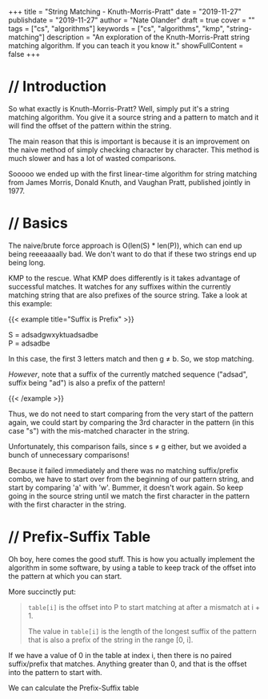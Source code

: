 +++
title = "String Matching - Knuth-Morris-Pratt"
date = "2019-11-27"
publishdate = "2019-11-27"
author = "Nate Olander"
draft = true
cover = ""
tags = ["cs", "algorithms"]
keywords = ["cs", "algorithms", "kmp", "string-matching"]
description = "An exploration of the Knuth-Morris-Pratt string matching algorithm. If you can teach it you know it."
showFullContent = false
+++

# // Introduction

So what exactly is Knuth-Morris-Pratt? Well, simply put it's a string matching algorithm. You give it a source string and a pattern to match and it will find the offset of the pattern within the string.

The main reason that this is important is because it is an improvement on the naive method of simply checking character by character. This method is much slower and has a lot of wasted comparisons.

Sooooo we ended up with the first linear-time algorithm for string matching from James Morris, Donald Knuth, and Vaughan Pratt, published jointly in 1977.

# // Basics

The naive/brute force approach is O(len(S) * len(P)), which can end up being reeeaaaally bad. We don't want to do that if these two strings end up being long.

KMP to the rescue. What KMP does differently is it takes advantage of successful matches. It watches for any suffixes within the currently matching string that are also prefixes of the source string. Take a look at this example:

{{< example title="Suffix is Prefix" >}}

S = adsadgwxyktuadsadbe\
P = adsadbe

In this case, the first 3 letters match and then g &ne; b. So, we stop matching.

*However*, note that a suffix of the currently matched sequence ("adsad", suffix being "ad") is also a prefix of the
pattern! 

{{< /example >}}

Thus, we do not need to start comparing from the very start of the pattern again, we could start by comparing the 3rd character in the pattern (in this case "s") with the mis-matched character in the string.

Unfortunately, this comparison fails, since s &ne; g either, but we avoided a bunch of unnecessary comparisons!

Because it failed immediately and there was no matching suffix/prefix combo, we have to start over from the beginning of our pattern string, and start by comparing 'a' with 'w'. Bummer, it doesn't work again. So keep going in the source string until we match the first character in the pattern with the first character in the string.

# // Prefix-Suffix Table

Oh boy, here comes the good stuff. This is how you actually implement the algorithm in some software, by using a table to keep track of the offset into the pattern at which you can start.

More succinctly put:

> `table[i]` is the offset into P to start matching at after a mismatch at i + 1.
>
> The value in `table[i]` is the length of the longest suffix of the pattern that is also a prefix of the string in the range [0, i].

If we have a value of 0 in the table at index i, then there is no paired suffix/prefix that matches. Anything greater than 0, and that is the offset into the pattern to start with.

We can calculate the Prefix-Suffix table
